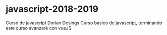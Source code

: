 # javascript-2018-2019
Curso de javascript Dorian Desings
Curso basico de javascript, terminando este curso avanzaré con vueJS
